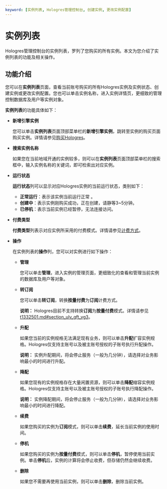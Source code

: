 ```yaml
---
keyword: [实例列表, Hologres管理控制台, 创建实例, 更改实例配置]
---
```


# 实例列表

Hologres管理控制台的实例列表，罗列了您购买的所有实例。本文为您介绍了实例列表的功能及相关操作。

## 功能介绍

您可以在**实例列表**页面，查看当前账号购买的所有Hologres实例及实例状态、创建实例或更改实例配置。您也可以单击实例名称，进入实例详情页，更细致的管理控制数据库及用户等实例对象。

**实例列表**的功能具体如下：

-   **新增引擎实例**

    您可以单击**实例列表**页面顶部菜单栏的**新增引擎实例**，跳转至实例的购买页面购买实例。详情请参见[购买Hologres](/intl.zh-CN/准备工作/购买Hologres.md)。

-   **搜索实例名称**

    如果您在当前地域开通的实例较多，则可以在**实例列表**页面顶部菜单栏的搜索框中，输入实例名称的关键词，即可检索出对应实例。

-   **运行状态**

    **运行状态**列可以显示对应Hologres实例的当前运行状态，类别如下：

    -   **正常运行**：表示该实例当前运行正常 。
    -   **创建中**：表示实例刚购买成功，正在创建，请静等3~5分钟。
    -   **已停机**：表示当前实例已经暂停，无法连接访问。
-   **付费类型**

    **付费类型**列表示对应实例所采用的付费模式。详情请参见[计费方式](/intl.zh-CN/产品定价/计费方式.md)。

-   **操作**

    在实例列表的**操作**列，您可以对实例进行如下操作：

    -   **管理**

        您可以单击**管理**，进入实例的管理页面，更细致化的查看和管理当前实例的数据库及用户等对象。

    -   **转订阅**

        您可以单击**转订阅**，转换**按量付费**为**订阅**计费方式。

        **说明：** Hologres目前不支持转换**订阅**为**按量付费**模式。详情请参见[t1332501.md\#section\_ulv\_gft\_vg3](/intl.zh-CN/产品定价/计费方式.mdsection_ulv_gft_vg3)。

    -   **升配**

        如果您当前的实例规格无法满足现有业务，则可以单击**升配**扩容实例规格。Hologres仅支持主账号以及被主账号授权的子账号执行升配操作。

        **说明：** 实例升配期间，将会停止服务（一般为几分钟），请选择对业务影响最小的时间进行升配。

    -   **降配**

        如果您现有的实例规格存在大量闲置资源，则可以单击**降配**缩容实例规格。Hologres仅支持主账号以及被主账号授权的子账号执行降配操作。

        **说明：** 实例降配期间，将会停止服务（一般为几分钟），请选择对业务影响最小的时间进行降配。

    -   **续费**

        如果您购买的实例为**订阅**模式，则可以单击**续费**，延长当前实例的使用时间。

    -   **停机**

        如果您购买的实例为**按量付费**模式，则可以单击**停机**，暂停使用当前实例。单击**停机**后，实例的计算将会停止收费，但存储仍然会继续收费。

    -   **删除**

        如果您不需要再使用当前实例，则可以单击**删除**，删除当前实例。


